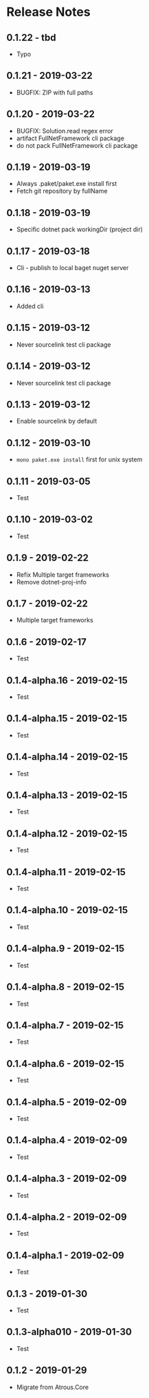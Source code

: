 ﻿# Release Notes

## 0.1.22 - tbd
* Typo

## 0.1.21 - 2019-03-22
* BUGFIX: ZIP with full paths

## 0.1.20 - 2019-03-22
* BUGFIX: Solution.read regex error
* artifact FullNetFramework cli package
* do not pack FullNetFramework cli package

## 0.1.19 - 2019-03-19
* Always .paket/paket.exe install first
* Fetch git repository by fullName

## 0.1.18 - 2019-03-19
* Specific dotnet pack workingDir (project dir)

## 0.1.17 - 2019-03-18
* Cli - publish to local baget nuget server

## 0.1.16 - 2019-03-13
* Added cli

## 0.1.15 - 2019-03-12
* Never sourcelink test cli package

## 0.1.14 - 2019-03-12
* Never sourcelink test cli package

## 0.1.13 - 2019-03-12
* Enable sourcelink by default

## 0.1.12 - 2019-03-10
* `mono paket.exe install` first for unix system

## 0.1.11 - 2019-03-05
* Test

## 0.1.10 - 2019-03-02
* Test

## 0.1.9 - 2019-02-22
* Refix Multiple target frameworks
* Remove dotnet-proj-info

## 0.1.7 - 2019-02-22
* Multiple target frameworks

## 0.1.6 - 2019-02-17
* Test

## 0.1.4-alpha.16 - 2019-02-15
* Test

## 0.1.4-alpha.15 - 2019-02-15
* Test

## 0.1.4-alpha.14 - 2019-02-15
* Test

## 0.1.4-alpha.13 - 2019-02-15
* Test

## 0.1.4-alpha.12 - 2019-02-15
* Test

## 0.1.4-alpha.11 - 2019-02-15
* Test

## 0.1.4-alpha.10 - 2019-02-15
* Test

## 0.1.4-alpha.9 - 2019-02-15
* Test

## 0.1.4-alpha.8 - 2019-02-15
* Test

## 0.1.4-alpha.7 - 2019-02-15
* Test

## 0.1.4-alpha.6 - 2019-02-15
* Test

## 0.1.4-alpha.5 - 2019-02-09
* Test

## 0.1.4-alpha.4 - 2019-02-09
* Test

## 0.1.4-alpha.3 - 2019-02-09
* Test

## 0.1.4-alpha.2 - 2019-02-09
* Test

## 0.1.4-alpha.1 - 2019-02-09
* Test

## 0.1.3 - 2019-01-30
* Test

## 0.1.3-alpha010 - 2019-01-30
* Test

## 0.1.2 - 2019-01-29
* Migrate from Atrous.Core

